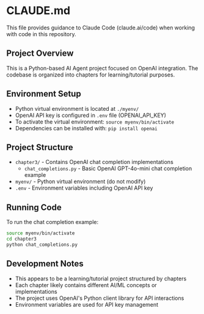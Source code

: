 # CLAUDE.md

This file provides guidance to Claude Code (claude.ai/code) when working with code in this repository.

## Project Overview

This is a Python-based AI Agent project focused on OpenAI integration. The codebase is organized into chapters for learning/tutorial purposes.

## Environment Setup

- Python virtual environment is located at `./myenv/`
- OpenAI API key is configured in `.env` file (OPENAI_API_KEY)
- To activate the virtual environment: `source myenv/bin/activate`
- Dependencies can be installed with: `pip install openai`

## Project Structure

- `chapter3/` - Contains OpenAI chat completion implementations
  - `chat_completions.py` - Basic OpenAI GPT-4o-mini chat completion example
- `myenv/` - Python virtual environment (do not modify)
- `.env` - Environment variables including OpenAI API key

## Running Code

To run the chat completion example:
```bash
source myenv/bin/activate
cd chapter3
python chat_completions.py
```

## Development Notes

- This appears to be a learning/tutorial project structured by chapters
- Each chapter likely contains different AI/ML concepts or implementations
- The project uses OpenAI's Python client library for API interactions
- Environment variables are used for API key management